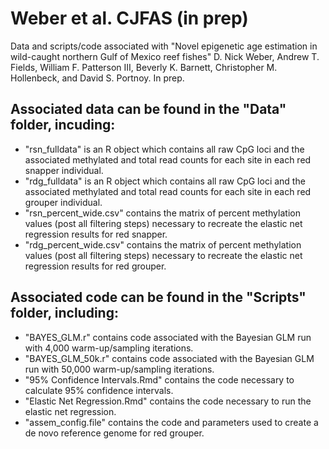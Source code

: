 # Weber et al. CJFAS (in prep)

Data and scripts/code associated with "Novel epigenetic age estimation in wild-caught northern Gulf of Mexico reef fishes" D. Nick Weber, Andrew T. Fields, William F. Patterson III, Beverly K. Barnett, Christopher M. Hollenbeck, and David S. Portnoy. In prep.

## Associated data can be found in the "Data" folder, incuding:
- "rsn_fulldata" is an R object which contains all raw CpG loci and the associated methylated and total read counts for each site in each red snapper individual.
- "rdg_fulldata" is an R object which contains all raw CpG loci and the associated methylated and total read counts for each site in each red grouper individual.
- "rsn_percent_wide.csv" contains the matrix of percent methylation values (post all filtering steps) necessary to recreate the elastic net regression results for red snapper.
- "rdg_percent_wide.csv" contains the matrix of percent methylation values (post all filtering steps) necessary to recreate the elastic net regression results for red grouper.

## Associated code can be found in the "Scripts" folder, including:

- "BAYES_GLM.r" contains code associated with the Bayesian GLM run with 4,000 warm-up/sampling iterations.
- "BAYES_GLM_50k.r" contains code associated with the Bayesian GLM run with 50,000 warm-up/sampling iterations.
- "95% Confidence Intervals.Rmd" contains the code necessary to calculate 95% confidence intervals.
- "Elastic Net Regression.Rmd" contains the code necessary to run the elastic net regression.
- "assem_config.file" contains the code and parameters used to create a de novo reference genome for red grouper.

